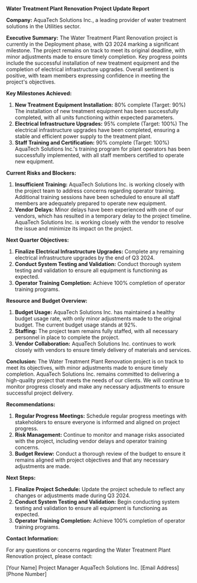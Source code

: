 **Water Treatment Plant Renovation Project Update Report**

**Company:** AquaTech Solutions Inc., a leading provider of water treatment solutions in the Utilities sector.

**Executive Summary:**
The Water Treatment Plant Renovation project is currently in the Deployment phase, with Q3 2024 marking a significant milestone. The project remains on track to meet its original deadline, with minor adjustments made to ensure timely completion. Key progress points include the successful installation of new treatment equipment and the completion of electrical infrastructure upgrades. Overall sentiment is positive, with team members expressing confidence in meeting the project's objectives.

**Key Milestones Achieved:**

1. **New Treatment Equipment Installation:** 80% complete (Target: 90%)
The installation of new treatment equipment has been successfully completed, with all units functioning within expected parameters.
2. **Electrical Infrastructure Upgrades:** 95% complete (Target: 100%)
The electrical infrastructure upgrades have been completed, ensuring a stable and efficient power supply to the treatment plant.
3. **Staff Training and Certification:** 90% complete (Target: 100%)
AquaTech Solutions Inc.'s training program for plant operators has been successfully implemented, with all staff members certified to operate new equipment.

**Current Risks and Blockers:**

1. **Insufficient Training:** AquaTech Solutions Inc. is working closely with the project team to address concerns regarding operator training. Additional training sessions have been scheduled to ensure all staff members are adequately prepared to operate new equipment.
2. **Vendor Delays:** Minor delays have been experienced with one of our vendors, which has resulted in a temporary delay to the project timeline. AquaTech Solutions Inc. is working closely with the vendor to resolve the issue and minimize its impact on the project.

**Next Quarter Objectives:**

1. **Finalize Electrical Infrastructure Upgrades:** Complete any remaining electrical infrastructure upgrades by the end of Q3 2024.
2. **Conduct System Testing and Validation:** Conduct thorough system testing and validation to ensure all equipment is functioning as expected.
3. **Operator Training Completion:** Achieve 100% completion of operator training programs.

**Resource and Budget Overview:**

1. **Budget Usage:** AquaTech Solutions Inc. has maintained a healthy budget usage rate, with only minor adjustments made to the original budget. The current budget usage stands at 92%.
2. **Staffing:** The project team remains fully staffed, with all necessary personnel in place to complete the project.
3. **Vendor Collaboration:** AquaTech Solutions Inc. continues to work closely with vendors to ensure timely delivery of materials and services.

**Conclusion:**
The Water Treatment Plant Renovation project is on track to meet its objectives, with minor adjustments made to ensure timely completion. AquaTech Solutions Inc. remains committed to delivering a high-quality project that meets the needs of our clients. We will continue to monitor progress closely and make any necessary adjustments to ensure successful project delivery.

**Recommendations:**

1. **Regular Progress Meetings:** Schedule regular progress meetings with stakeholders to ensure everyone is informed and aligned on project progress.
2. **Risk Management:** Continue to monitor and manage risks associated with the project, including vendor delays and operator training concerns.
3. **Budget Review:** Conduct a thorough review of the budget to ensure it remains aligned with project objectives and that any necessary adjustments are made.

**Next Steps:**

1. **Finalize Project Schedule:** Update the project schedule to reflect any changes or adjustments made during Q3 2024.
2. **Conduct System Testing and Validation:** Begin conducting system testing and validation to ensure all equipment is functioning as expected.
3. **Operator Training Completion:** Achieve 100% completion of operator training programs.

**Contact Information:**

For any questions or concerns regarding the Water Treatment Plant Renovation project, please contact:

[Your Name]
Project Manager
AquaTech Solutions Inc.
[Email Address]
[Phone Number]